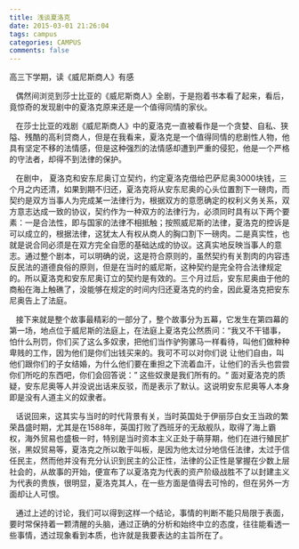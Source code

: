 ```yaml
---
title: 浅谈夏洛克
date: 2015-03-01 21:26:04
tags: campus
categories: CAMPUS
comments: false
---
```


高三下学期，读《威尼斯商人》有感

<!--more-->

&nbsp;&nbsp;&nbsp;偶然间浏览到莎士比亚的《威尼斯商人》全剧，于是抱着书本看了起来，看后，竟惊奇的发现剧中的夏洛克原来还是一个值得同情的家伙。

&nbsp;&nbsp;&nbsp;在莎士比亚的戏剧《威尼斯商人》中的夏洛克一直被看作是一个贪婪、自私、狭隘、残酷的高利贷商人，但是在我看来，夏洛克是一个值得同情的悲剧性人物，他具有坚定不移的法情感，但是这种强烈的法情感却遭到严重的侵犯，他是一个严格的守法者，却得不到法律的保护。

&nbsp;&nbsp;&nbsp;在剧中， 夏洛克和安东尼奥订立契约，约定夏洛克借给巴萨尼奥3000块钱，三个月之内还清，如果到期不归还，夏洛克将从安东尼奥的心头位置割下一磅肉，而契约是双方当事人为完成某一法律行为，根据双方的意愿确定的权利义务关系，双方意志达成一致的协议，契约作为一种双方的法律行为，必须同时具有以下两个要素：一是合法性，即与国家的法律不相抵触；按照威尼斯的法律，夏洛克的控诉是可以成立的，根据法律，这犹太人有权从商人的胸口割下一磅肉。二是真实性，也就是说合同必须是在双方完全自愿的基础达成的协议。这真实地反映当事人的意志。通过整个剧本，可以明确的说，这是符合原则的，虽然契约有关割肉的内容违反民法的道德良俗的原则，但是在当时的威尼斯，这种契约是完全符合法律规定的。所以夏洛克和安东尼奥订立的契约是有效的。三个月过后，安东尼奥由于他的商船在海上触礁了，没能够在规定的时间内归还夏洛克的约金，因此夏洛克把安东尼奥告上了法庭。

&nbsp;&nbsp;&nbsp;接下来就是整个故事最精彩的一部分了，整个故事分为五幕，它发生在第四幕的第一场，地点位于威尼斯的法庭上，在法庭上夏洛克公然质问：“我又不干错事，怕什么刑罚，你们买了这么多奴隶，把他们当作驴狗骡马一样看待，叫他们做种种卑贱的工作，因为他们是你们出钱买来的。我可不可以对你们说 让他们自由，叫他们跟你们的子女结婚，为什么他们要在重担之下流着血汗，让他们的舌头也尝尝你们所吃的东西吧，你们会回答说：” 这些奴隶是我们所有的。“ 面对夏洛克的质疑，安东尼奥等人并没说出话来反驳，而是表示了默认。这说明安东尼奥等人本身即是没有人道主义的奴隶者。

&nbsp;&nbsp;&nbsp;话说回来，这其实与当时的时代背景有关，当时英国处于伊丽莎白女王当政的繁荣昌盛时期，尤其是在1588年，英国打败了西班牙的无敌舰队，取得了海上霸权，海外贸易也盛极一时，特别是当时资本主义正处于萌芽期，他们在进行殖民扩张，黑奴贸易等，夏洛克之所以敢于叫板，是因为他太过分地信任法律，太过于信任民主，然而他并没有充分认识到民主的公正性，法律的公正性是掌握在少数上层社会的，从故事的开始，便宣布了以夏洛克为代表的资产阶级战胜不了以封建主义为代表的贵族，很明显，夏洛克其人，在一些方面是值得去可怜的，但在另外一方面却让人可恨。

&nbsp;&nbsp;&nbsp;通过上述的讨论，我们可以得到这样一个结论，事情的判断不能只局限于表面，要时常保持着一颗清醒的头脑，通过正确的分析和始终中立的态度，往往能看透一些事情，透过现象看到本质，也许就是我要表达的主旨所在了。



